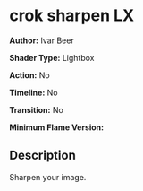 # crok sharpen LX

**Author:** Ivar Beer

**Shader Type:** Lightbox

**Action:** No

**Timeline:** No

**Transition:** No

**Minimum Flame Version:** 


## Description
Sharpen your image.
